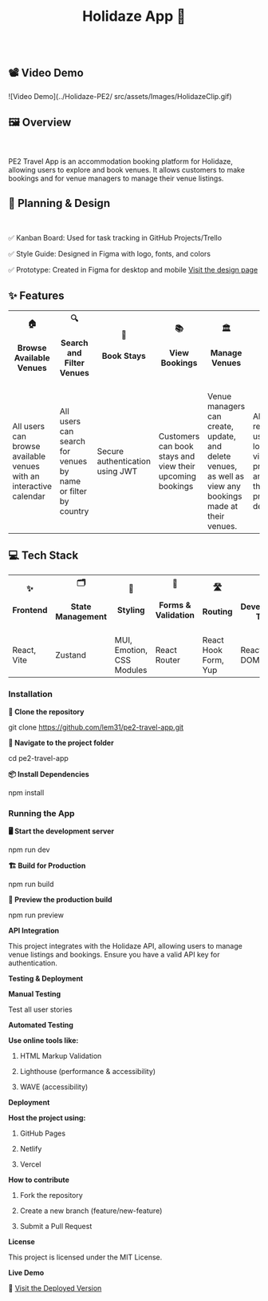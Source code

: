 <div align="center">
  <h1><strong>Holidaze App 🌴</strong></h1>
  <br><br>
</div>


<h2> 📽  <strong>Video Demo </strong></h2>
 ![Video Demo](../Holidaze-PE2/
src/assets/Images/HolidazeClip.gif)

<h2> 🖼 <strong> Overview </strong> </h2> <br>

PE2 Travel App is an accommodation booking platform for Holidaze, allowing users to explore and book venues. It allows customers to make bookings and for venue managers to manage their venue listings.

 <h2> 🎨<strong> Planning & Design </strong> </h2> <br>

 ✅ Kanban Board: Used for task tracking in GitHub Projects/Trello

✅ Style Guide: Designed in Figma with logo, fonts, and colors

✅ Prototype: Created in Figma for desktop and mobile
[Visit the design page](https://www.figma.com/design/P4O11wG36Qvu9bNSIVjA4W/HOLIDAZE-PE2?node-id=67-514&t=aoyvUyu64jcgSth0-1)  <br>


<h2><strong>✨ Features</strong> </h2>

<table> <tr> <th><strong>🏠<h4> Browse Available Venues </h4></strong></th> <th><strong> 🔍 <h4>Search and Filter Venues </h4> </strong></th> <th><strong> 📅 <h4> Book Stays </h4> </strong></th> <th><strong> 📚 <h4> View Bookings </h4> </strong></th> <th><strong> 🏛️<h4> Manage Venues </h4> </strong></th> <th><strong> 🎨 <h4> Login </h4> </strong></th> <th><strong> <h4> 📁 Authentication </h4> </strong></th> </tr>  <td> All users can browse available venues with an interactive calendar</td> <td>All users can search for venues by name or filter by country</td> <td>Secure authentication using JWT</td> <td>Customers can book stays and view their upcoming bookings</td> <td>Venue managers can create, update, and delete venues, as well as view any bookings made at their venues.</td> <td>All registered users can login, view their profile and edit their profile details</td> <td>Secure authentication using JWT</td> </tr> </table>


<h2> <strong> 💻 Tech Stack </strong> </h2>

<table>
<tr>
<th align='center' > ✨<strong><h4>Frontend </h4> </strong>  </th>
<th align='center' > 🗂️ <strong><h4> State Management </h4> </strong> </th>
<th align='center' >  🎨 <strong><h4> Styling</h4></strong>  </th>
<th align='center' > 📝 <strong> <h4>Forms & Validation</h4> </strong>  </th>
<th align='center' > 🛣️ <strong> <h4>Routing</h4> </strong>  </th>
<th align='center' > 🛠️ <strong> <h4>Development Tools</h4></strong></th>
</tr>
<tr>
    <td>React, Vite</td>
    <td>Zustand</td>
    <td>MUI, Emotion, CSS Modules</td>
    <td>React Router</td>
    <td>React Hook Form, Yup</td>
    <td>React Router DOM</td>
  </tr>
  </table>

<h3><strong>Installation</strong></h3>

**🚀 Clone the repository**

git clone https://github.com/lem31/pe2-travel-app.git

**📁 Navigate to the project folder**

cd pe2-travel-app

**📦 Install Dependencies**

npm install

<h3><strong>Running the App</strong></h3>

**🖥️ Start the development server** 

npm run dev

**🏗️ Build for Production** 

npm run build

**👀 Preview the production build** 

npm run preview

**API Integration**

This project integrates with the Holidaze API, allowing users to manage venue listings and bookings. Ensure you have a valid API key for authentication.


**Testing & Deployment**

**Manual Testing**

Test all user stories

**Automated Testing** 

**Use online tools like:**

1. HTML Markup Validation

2. Lighthouse (performance & accessibility)

3. WAVE (accessibility)

**Deployment**

**Host the project using:**

1. GitHub Pages

2. Netlify

3. Vercel

**How to contribute**

1. Fork the repository

2. Create a new branch (feature/new-feature)

3. Submit a Pull Request

**License**

This project is licensed under the MIT License.

**Live Demo**

🚀 [Visit the Deployed Version](https://holidaze-lem.netlify.app/)
